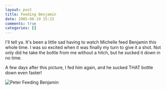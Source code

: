 ```yaml
---
layout: post
title: Feeding Benjamin
date: 2005-06-19 15:23
comments: true
categories: []
---
```

I'll tell ya. It's been a little sad having to watch Michelle feed Benjamin this whole time. I was so excited when it was finally my turn to give it a shot. Not only did he take the bottle from me without a hitch, but he sucked it down in no time.

A few days after this picture, I fed him again, and he sucked THAT bottle down even faster!

<img class="photo" src="http://www.peterfilias.com/wordpress/wp-content/peter_and_bottle.jpg" alt="Peter Feeding Benjamin" />
